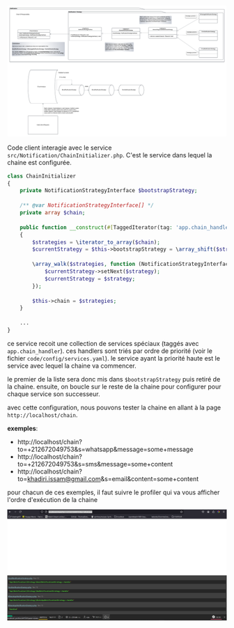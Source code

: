 ![](doc/chain_of_respo.png)

Code client interagie avec le service `src/Notification/ChainInitializer.php`. C'est le service dans lequel la chaine
est configurée.

```php
class ChainInitializer
{
    private NotificationStrategyInterface $bootstrapStrategy;

    /** @var NotificationStrategyInterface[] */
    private array $chain;

    public function __construct(#[TaggedIterator(tag: 'app.chain_handler')] iterable $chain)
    {
        $strategies = \iterator_to_array($chain);
        $currentStrategy = $this->bootstrapStrategy = \array_shift($strategies);

        \array_walk($strategies, function (NotificationStrategyInterface $strategy) use (&$currentStrategy) {
            $currentStrategy->setNext($strategy);
            $currentStrategy = $strategy;
        });

        $this->chain = $strategies;
    }
    
    ...
}
```

ce service recoit une collection de services spéciaux (taggés avec `app.chain_handler`). ces handlers sont triés par
ordre de priorité (voir le fichier `code/config/services.yaml`). le service ayant la priorité haute est le service avec
lequel la chaine va commencer.

le premier de la liste sera donc mis dans `$bootstrapStrategy` puis retiré de la chaine. ensuite, on boucle sur le reste
de la chaine pour configurer pour chaque service son successeur.

avec cette configuration, nous pouvons tester la chaine en allant à la page `http://localhost/chain`.

**exemples**:

- http://localhost/chain?to=+212672049753&s=whatsapp&message=some+message
- http://localhost/chain?to=+212672049753&s=sms&message=some+content
- http://localhost/chain?to=khadiri.issam@gmail.com&s=email&content=some+content

pour chacun de ces exemples, il faut suivre le profiler qui va vous afficher l'ordre d'exécution de la chaine 

![](doc/Result.png)
